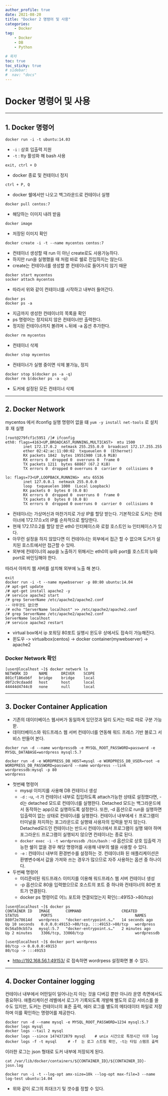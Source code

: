 ```yaml
---
author_profile: true
date: 2021-08-20
title: "Docker 2 명령어 및 사용"
categories: 
    - Docker
tag: 
    - Docker
    - DB
    - Python

# 목차
toc: true  
toc_sticky: true 
# sidebar:
#  nav: "docs"
---
```


# Docker 명령어 및 사용

---

## 1. Docker 명령어

```
docker run -i -t ubuntu:14.03
```

- `-i` : 상호 입출력 지원
- `-t` : tty 활성화 해 bash 사용

```
exit, ctrl + D
```

- docker 종료 및 컨테이너 정지

```
ctrl + P, Q
```

- docker 쉘에서만 나오고 백그라운드로 컨테이너 실행

```
docker pull centos:7
```

- 해당하는 이미지 내려 받음

```
docker image
```

- 저장된 이미지 확인


```
docker create -i -t --name mycentos centos:7
```

- 컨테이너 생성할 때 run 이 아닌 create로도 사용가능하다. 
- 하지만 run을 실행했을 때 처럼 바로 쉘로 진입하지는 않는다. 
- create는 컨테이너를 생성할 뿐 컨테이너로 들어가지 않기 때문


```
docker start mycentos
socker attach mycentos
```

- 따라서 위와 같이 컨테이너를 시작하고 내부러 들어간다. 

```
docker ps
docker ps -a
```

- 지금까지 생성한 컨테이너의 목록을 확인
- ps 명령어는 정지되지 않은 컨테이너만 출력한다. 
- 정지된 컨테이너까지 볼려며 ㄴ뒤에 -a 옵션 추가한다.

```
docker rm mycentos
```

- 컨테이너 삭제

```
docker stop mycentos
```

- 컨테이너가 실행 중이면 삭제 불가능, 정지 

```
docker stop $(docker ps -a -q)
docker rm $(docker ps -a -q)
```

- 도커에 설정된 모든 컨테이너 삭제 

---

## 2. Docker Network

mycentos 에서 ifconfig 실행
명령어 없을 떄 `yum -y install net-tools` 로 설치 후 재 실행

```
[root@279fcf1c5951 /]# ifconfig
eth0: flags=4163<UP,BROADCAST,RUNNING,MULTICAST>  mtu 1500
        inet 172.17.0.2  netmask 255.255.0.0  broadcast 172.17.255.255
        ether 02:42:ac:11:00:02  txqueuelen 0  (Ethernet)
        RX packets 1842  bytes 19551980 (18.6 MiB)
        RX errors 0  dropped 0  overruns 0  frame 0
        TX packets 1211  bytes 68867 (67.2 KiB)
        TX errors 0  dropped 0 overruns 0  carrier 0  collisions 0

lo: flags=73<UP,LOOPBACK,RUNNING>  mtu 65536
        inet 127.0.0.1  netmask 255.0.0.0
        loop  txqueuelen 1000  (Local Loopback)
        RX packets 0  bytes 0 (0.0 B)
        RX errors 0  dropped 0  overruns 0  frame 0
        TX packets 0  bytes 0 (0.0 B)
        TX errors 0  dropped 0 overruns 0  carrier 0  collisions 0
```

- 컨테이너는 가상머신과 마찬가지로 가상 IP를 할당 받는다. 기본적으로 도커는 컨테이너에 172.17.0.x의 IP를 순차적으로 할당한다. 
- 현재 172.17.0.2를 할당 받은 eth0 인터페이스와 로컬 호스트인 lo 인터페이스가 있다.
- 아무런 설정을 하지 않았다면 이 컨테이너는 외부에서 접근 할 수 없으며 도커가 설치된 호스트에서만 접근할 수 있따. 
- 외부에 컨테이너의 app을 노출하기 위해서는 eth0의 ip와 port를 호스트의 Ip와 port로 바인딩해야 한다.

따라서 아파치 웹 서버를 설치해 외부에 노출 해 본다.

```
exit
docker run -i -t --name mywebserver -p 80:80 ubuntu:14.04
/# apt-get update
/# apt-get install apache2 -y
/# service apache2 start
/# grep ServerName /etc/apache2/apache2.conf
-- 아무것도 없으면
/# echo "ServerName localhost" >> /etc/apache2/apache2.conf
/# grep ServerName /etc/apache2/apache2.conf
ServerName localhost
/# service apache2 restart
```
- virtual box에서 ip 포워딩 80포트 실행시 윈도우 상에서도 접속이 가능해진다.
- 윈도우 -> virtualbox(centos) -> docker container(mywebserver) -> apache2


### Docker Network 확인

```
[user@localhost ~]$ docker network ls
NETWORK ID     NAME      DRIVER    SCOPE
801cf186eb6f   bridge    bridge    local
d0f2c9cdaadd   host      host      local
44444d4744c0   none      null      local
```

---

## 3. Docker Container Application

- 기존의 데이터베이스 웹서버가 동일하게 있던것과 달리 도커는 따로 따로 구분 가능핟.
- 데이터베이스와 워드프레스 웹 서버 컨테이너를 연동해 워드 프레스 기반 블로그 서비스 만들어 본다.

```
docker run -d --name wordpressdb -e MYSQL_ROOT_PASSWORD=password -e MYSQL_DATABASE=wordpress mysql:5.7

docker run -d -e WORDPRESS_DB_HOST=mysql -e WORDPRESS_DB_USER=root -e WORDPRESS_DB_PASSWORD=password --name wordpress --link wordpressdb:mysql -p 80
wordpress
```

- 첫번쨰 명령어
  - mysql 이미지를 사용해 DB 컨테이너 생성
  - `-d` : -u, -t 가 컨테이너 내부로 집입하도록 attach가능한 상태로 설정했다면, -d는 detached 모드로 컨테이너를 실행한다. Detached 모드는 백그라운드에서 동작하는 app으로 실행하도록 설정한다. 또한, -d 옵션으로 run을 실행하면 입출력이 없는 상태로 컨테이너를 실행한다. 컨테이너 내부에세ㅓ 프로그램이 터미널을 차지하는 포그라운드로 실행돼 사용자의 입력을 받지 않는다. Detached모드인 컨테이너는 반드시 컨테이너에서 프로그램이 실행 돼야 하며 포그라운드 프로그램이 실행되지 않으면 컨테이너는 종료 된다.
  - `docker exec -i -t wordpressdb /bin/bash` : -d 옵션으로 상호 입출력 가능한 쉘이 없을 경우 해당 명령어를 사용해 내부의 쉘을 사용할 수 있다.
  - `-e` : 컨테이너 내부의 환경번수를 설정하는 것. 컨테이너화 된 애플리케이션은 환병변수에서 값을 가져와 쓰는 경우가 많으므로 자주 사용하는 옵션 중 하나이다. 
- 두번째 명령어
  - 미리준비된 워드프래스 이미지를 이용해 워드프레스 웹 서버 컨테이너 생성
  - -p 옵션으로 80을 입력했으므로 호스트의 포트 중 하나와 컨테이너의 80번 포트가 연결된다.
  - docker ps 명령어로 어느 포트와 연결되었는지 확인(:::49153->80/tcp)
```
[user@localhost ~]$ docker ps
CONTAINER ID   IMAGE       COMMAND                  CREATED          STATUS          PORTS                                     NAMES
880f2e78614d   wordpress   "docker-entrypoint.s…"   14 seconds ago   Up 10 seconds   0.0.0.0:49153->80/tcp, :::49153->80/tcp   wordpress
0c56a59cb57a   mysql:5.7   "docker-entrypoint.s…"   2 minutes ago    Up 2 minutes    3306/tcp, 33060/tcp                       wordpressdb
```

```
[user@localhost ~]$ docker port wordpress
80/tcp -> 0.0.0.0:49153
80/tcp -> :::49153
```

- http://192.168.56.1:49153/ 로 접속하면 wordrpess 설정화면 볼 수 있다.

---

## 4. Docker Container logging

컨테이너 내부에서 어떤일이 일어나는지 아는 것을 디버깅 뿐만 아니라 운영 측면에서도 중요하다.
애플리케이션 레벨에서 로그가 기록되도록 개발해 별도의 로깅 서비스를 쓸 수도 있지만, 도커는 컨테이너의 표준 출력, 에러 로그를 별도의 메타데이터 파일로 저장하며 이를 확인하는 명령어를 제공한다.

```
docker run -d --name mysql -e MYSQL_ROOT_PASSWORD=1234 mysql:5.7
docker logs mysql
docker logs --tail 2 mysql
docker logs --since 1474372879 mysql    # unix 시간으로 특정시간 이후 log
docker logs -f -t mysql     # -f  는 로그 스트림 확인, -t는 타임 스탬프 출력
```

이러한 로그는 json 형태로 도커 내부에 저장되게 된다. 
```
cat /var/lib/docker/containers/${CONTAINER_ID}/${CONTAINER_ID}-josn.log
```

```
docker run -i -t --log-opt amx-size=10k --log-opt max-file=3 --name log-test ubuntu:14.04
```

- 위와 같이 로그의 최대크기 및 갯수를 정할 수 있다.

